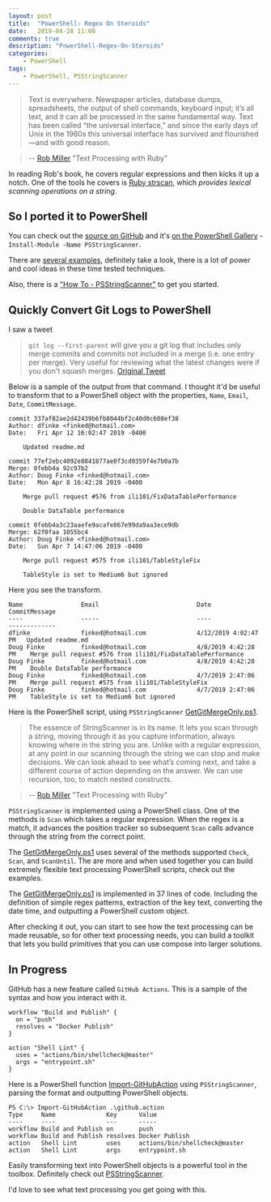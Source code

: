 ```yaml
---
layout: post
title:  "PowerShell: Regex On Steroids"
date:   2019-04-28 11:00
comments: true
description: "PowerShell-Regex-On-Steroids"
categories:
    - PowerShell
tags:
    - PowerShell, PSStringScanner
---
```


>Text is everywhere. Newspaper articles, database dumps, spreadsheets, the
output of shell commands, keyboard input; it’s all text, and it can all be processed
in the same fundamental way. Text has been called “the universal
interface,” and since the early days of Unix in the 1960s this universal interface
has survived and flourished—and with good reason.

> -- [Rob Miller](https://twitter.com/robmil) "Text Processing with Ruby"

In reading Rob's book, he covers regular expressions and then kicks it up a notch. One of the tools he covers is [Ruby strscan](https://github.com/ruby/strscan), which *provides lexical scanning operations on a string*.

## So I ported it to PowerShell

You can check out the [source on GitHub](https://github.com/dfinke/PSStringScanner) and it's [on the PowerShell Gallery](https://www.powershellgallery.com/packages/PSStringScanner/1.0.5) - `Install-Module -Name PSStringScanner`.

There are [several examples](https://github.com/dfinke/PSStringScanner/tree/master/examples), definitely take a look, there is a lot of power and cool ideas in these time tested techniques.

Also, there is a ["How To - PSStringScanner"](https://github.com/dfinke/PSStringScanner/blob/master/README.md) to get you started.

## Quickly Convert Git Logs to PowerShell

I saw a tweet

> `git log --first-parent` will give you a git log that includes only merge commits and commits not included in a merge (i.e. one entry per merge). Very useful for reviewing what the latest changes were if you don't squash merges. [Original Tweet](https://twitter.com/Tyriar/status/1122288792281333760)

Below is a sample of the output from that command. I thought it'd be useful to transform that to a PowerShell object with the properties, `Name`, `Email`, `Date`, `CommitMessage`.

```
commit 337af82ae2d42439b6fb8044bf2c40d0c608ef38
Author: dfinke <finked@hotmail.com>
Date:   Fri Apr 12 16:02:47 2019 -0400

    Updated readme.md

commit 77ef2ebc4092e8841877ae0f3cd0359f4e7b0a7b
Merge: 0febb4a 92c97b2
Author: Doug Finke <finked@hotmail.com>
Date:   Mon Apr 8 16:42:28 2019 -0400

    Merge pull request #576 from ili101/FixDataTablePerformance

    Double DataTable performance

commit 0febb4a3c23aaefe9acafe867e99da9aa3ece9db
Merge: 62f0faa 1055bc4
Author: Doug Finke <finked@hotmail.com>
Date:   Sun Apr 7 14:47:06 2019 -0400

    Merge pull request #575 from ili101/TableStyleFix

    TableStyle is set to Medium6 but ignored
```

Here you see the transform.

```
Name                Email                           Date                   CommitMessage
----                -----                           ----                   -------------
dfinke              finked@hotmail.com              4/12/2019 4:02:47 PM   Updated readme.md
Doug Finke          finked@hotmail.com              4/8/2019 4:42:28 PM    Merge pull request #576 from ili101/FixDataTablePerformance
Doug Finke          finked@hotmail.com              4/8/2019 4:42:28 PM    Double DataTable performance
Doug Finke          finked@hotmail.com              4/7/2019 2:47:06 PM    Merge pull request #575 from ili101/TableStyleFix
Doug Finke          finked@hotmail.com              4/7/2019 2:47:06 PM    TableStyle is set to Medium6 but ignored
```

Here is the PowerShell script, using `PSStringScanner` [GetGitMergeOnly.ps1](https://github.com/dfinke/PSStringScanner/blob/master/examples/GetGitMergeOnly.ps1).

> The essence of StringScanner is in its name. It lets you scan through a string, moving through it as you capture information, always knowing where in the string you are. Unlike with a regular expression, at any point in our scanning through the string we can stop and make decisions. We can look ahead to see what’s coming next, and take a different course of action depending on the answer. We can use recursion, too, to match nested constructs.

> -- [Rob Miller](https://twitter.com/robmil) "Text Processing with Ruby"

`PSStringScanner` is implemented using a PowerShell class. One of the methods is `Scan` which takes a regular expression. When the regex is a match, it advances the position tracker so subsequent `Scan` calls advance through the string from the correct point.

The [GetGitMergeOnly.ps1](https://github.com/dfinke/PSStringScanner/blob/master/examples/GetGitMergeOnly.ps1) uses several of the methods supported `Check`, `Scan`, and `ScanUntil`. The are more and when used together you can build extremely flexible text processing PowerShell scripts, check out the examples.

The [GetGitMergeOnly.ps1](https://github.com/dfinke/PSStringScanner/blob/master/examples/GetGitMergeOnly.ps1) is implemented in 37 lines of code. Including the definition of simple regex patterns, extraction of the key text, converting the date time, and outputting a PowerShell custom object.

After checking it out, you can start to see how the text processing can be made reusable, so for other text processing needs, you can build a toolkit that lets you build primitives that you can use compose into larger solutions.

## In Progress

GitHub has a new feature called `GitHub Actions`. This is a sample of the syntax and how you interact with it.

```
workflow "Build and Publish" {
  on = "push"
  resolves = "Docker Publish"
}

action "Shell Lint" {
  uses = "actions/bin/shellcheck@master"
  args = "entrypoint.sh"
}
```

Here is a PowerShell function [Import-GitHubAction](https://gist.github.com/dfinke/8c56cbe95a0e531c24a935fa05633356) using `PSStringScanner`, parsing the format and outputting PowerShell objects.

```
PS C:\> Import-GitHubAction .\github.action
Type     Name              Key      Value
----     ----              ---      -----
workflow Build and Publish on       push
workflow Build and Publish resolves Docker Publish
action   Shell Lint        uses     actions/bin/shellcheck@master
action   Shell Lint        args     entrypoint.sh
```

Easily transforming text into PowerShell objects is a powerful tool in the toolbox. Definitely check out [PSStringScanner](https://github.com/dfinke/PSStringScanner).

I'd love to see what text processing you get going with this.